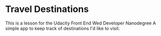 # Travel Destinations

This is a lesson for the Udacity Front End Wed Developer Nanodegree
A simple app to keep track of destinations I'd like to visit.
